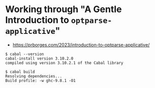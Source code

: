 # Working through "A Gentle Introduction to `optparse-applicative`"

- <https://prborges.com/2023/introduction-to-optparse-applicative/>

```
$ cabal --version
cabal-install version 3.10.2.0
compiled using version 3.10.2.1 of the Cabal library

$ cabal build
Resolving dependencies...
Build profile: -w ghc-9.8.1 -O1
```
